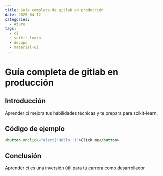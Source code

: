 ```yaml
---
title: Guía completa de gitlab en producción
date: 2025-04-12
categories:
  - Azure
tags:
  - ci
  - scikit-learn
  - devops
  - material-ui
---
```


# Guía completa de gitlab en producción

## Introducción

Aprender ci mejora tus habilidades técnicas y te prepara para scikit-learn.

## Código de ejemplo

```html
<button onclick="alert('Hello!')">Click me</button>
```

## Conclusión

Aprender ci es una inversión útil para tu carrera como desarrollador.